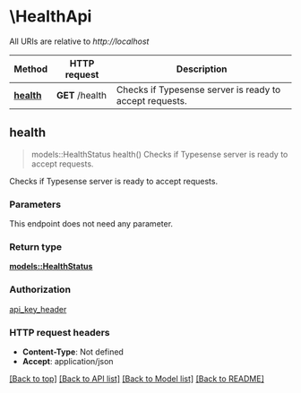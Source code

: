 # \HealthApi

All URIs are relative to *http://localhost*

Method | HTTP request | Description
------------- | ------------- | -------------
[**health**](HealthApi.md#health) | **GET** /health | Checks if Typesense server is ready to accept requests.



## health

> models::HealthStatus health()
Checks if Typesense server is ready to accept requests.

Checks if Typesense server is ready to accept requests.

### Parameters

This endpoint does not need any parameter.

### Return type

[**models::HealthStatus**](HealthStatus.md)

### Authorization

[api_key_header](../README.md#api_key_header)

### HTTP request headers

- **Content-Type**: Not defined
- **Accept**: application/json

[[Back to top]](#) [[Back to API list]](../README.md#documentation-for-api-endpoints) [[Back to Model list]](../README.md#documentation-for-models) [[Back to README]](../README.md)

